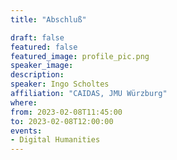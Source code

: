 ```yaml
---
title: "Abschluß"

draft: false
featured: false
featured_image: profile_pic.png
speaker_image:
description:
speaker: Ingo Scholtes
affiliation: "CAIDAS, JMU Würzburg"
where:
from: 2023-02-08T11:45:00
to: 2023-02-08T12:00:00
events:
- Digital Humanities
---
```

